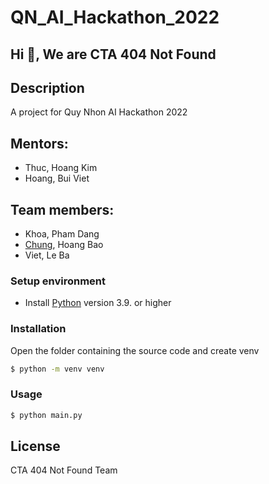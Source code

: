 # QN_AI_Hackathon_2022
## Hi 👋, We are CTA 404 Not Found

## Description
A project for Quy Nhon AI Hackathon 2022

## Mentors:
- Thuc, Hoang Kim
- Hoang, Bui Viet

## Team members: 
- Khoa, Pham Dang
- [Chung](https://github.com/Cyouisme/), Hoang Bao
- Viet, Le Ba

### Setup environment
- Install [Python](https://www.python.org/downloads/) version 3.9. or higher

### Installation

Open the folder containing the source code and create venv

```bash
$ python -m venv venv
```

### Usage

```bash
$ python main.py
```
<!-- ## Setup GB5 Websites

### Setup environment
- Install the [Nodejs](https://nodejs.org/en/download/) environment
- Install [Anacoda](https://www.anaconda.com/)
- Install [Python](https://www.python.org/downloads/) version 3.9. or higher

### Installation

Open the folder containing the source code capstone-client and install yarn

```bash
$ npm install
$ npm install yarn --global
```

Open the folder containing the source code capstone-server and install yarn

```bash
$ npm install
$ npm install yarn --global
```

Open folder containing the source code Questgen.ai to run code 

```bash
$ pip install -r requirements.txt
```

When running the above code, the system will automatically install these libraries using the package manager [pip](https://pip.pypa.io/en/stable/)

### Usage

Open the folder containing the source code capstone-server
```bash
$ npm start
```

Open the folder containing the source code capstone-client
```bash
$ npm start
```

Open folder containing the source code Questgen.ai

```bash
$ uvicorn post_data:app --reload
```

## Note
The project don't have the database yet.If you want get the project database,let's contact me
Gmail: `nguyentienloc18122000@gmail.com`
Phone: `(+84)932478783` -->

<!-- ## Demo
[GB5](http://greenbig5.herokuapp.com/) -->

## License
CTA 404 Not Found Team
